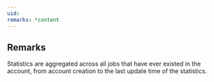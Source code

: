 ```yaml
---
uid: 
remarks: *content
---
```

## Remarks  
 Statistics are aggregated across all jobs that have ever existed             in the account, from account creation to the last update time of             the statistics.